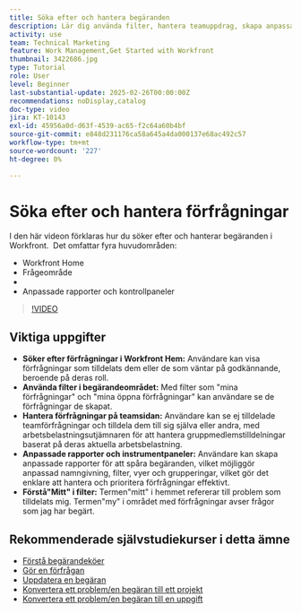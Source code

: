 ```yaml
---
title: Söka efter och hantera begäranden
description: Lär dig använda filter, hantera teamuppdrag, skapa anpassade rapporter och kontrollpaneler och förtydliga innebörden av"my" i olika sammanhang för effektiv begärandehantering.
activity: use
team: Technical Marketing
feature: Work Management,Get Started with Workfront
thumbnail: 3422686.jpg
type: Tutorial
role: User
level: Beginner
last-substantial-update: 2025-02-26T00:00:00Z
recommendations: noDisplay,catalog
doc-type: video
jira: KT-10143
exl-id: 45956a0d-d63f-4539-ac65-f2c64a60b4bf
source-git-commit: e848d231176ca58a645a4da000137e68ac492c57
workflow-type: tm+mt
source-wordcount: '227'
ht-degree: 0%

---
```


# Söka efter och hantera förfrågningar

I den här videon förklaras hur du söker efter och hanterar begäranden i Workfront. &#x200B; Det omfattar fyra huvudområden:

* Workfront Home
* Frågeområde
* &#x200B;
* Anpassade rapporter och kontrollpaneler


>[!VIDEO](https://video.tv.adobe.com/v/3422686/?quality=12&learn=on&enablevpops)

## Viktiga uppgifter

* **Söker efter förfrågningar i Workfront Hem:** Användare kan visa förfrågningar som tilldelats dem eller de som väntar på godkännande, beroende på deras roll. &#x200B;
* **Använda filter i begärandeområdet:** Med filter som &quot;mina förfrågningar&quot; och &quot;mina öppna förfrågningar&quot; kan användare se de förfrågningar de skapat. &#x200B;
* **Hantera förfrågningar på teamsidan:** Användare kan se ej tilldelade teamförfrågningar och tilldela dem till sig själva eller andra, med arbetsbelastningsutjämnaren för att hantera gruppmedlemstilldelningar baserat på deras aktuella arbetsbelastning. &#x200B;
* **Anpassade rapporter och instrumentpaneler:** Användare kan skapa anpassade rapporter för att spåra begäranden, vilket möjliggör anpassad namngivning, filter, vyer och grupperingar, vilket gör det enklare att hantera och prioritera förfrågningar effektivt. &#x200B;
* **Förstå&quot;Mitt&quot; i filter:** Termen&quot;mitt&quot; i hemmet refererar till problem som tilldelats mig. Termen&quot;my&quot; i området med förfrågningar avser frågor som jag har begärt. &#x200B;


## Rekommenderade självstudiekurser i detta ämne

* [Förstå begärandeköer](/help/manage-work/request-queues/understand-request-queues.md)
* [Gör en förfrågan](/help/manage-work/issues-requests/make-a-request.md)
* [Uppdatera en begäran](/help/manage-work/issues-requests/update-a-request.md)
* [Konvertera ett problem/en begäran till ett projekt](/help/manage-work/issues-requests/create-a-project-from-a-request.md)
* [Konvertera ett problem/en begäran till en uppgift](/help/manage-work/issues-requests/convert-issues-to-other-work-items.md)

